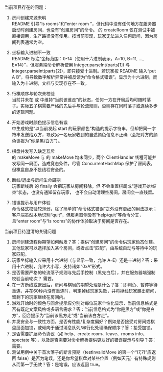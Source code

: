 当前项目存在的问题：

1) 房间创建来源未明  
README 引导“ls rooms”和“enter room <id>”，但代码中没有任何地方在服务器启动时创建房间，也没有“创建房间”的命令。<mcsymbol name="RoomManager" filename="RoomManager.java" path="f:\Programming\Workspace\WuziOnline\src\main\java\com\wuzi\server\RoomManager.java" startline="1" type="class"></mcsymbol> 的 createRoom 仅在测试中被直接调用，生产路径没有使用。按当前实现，玩家无法进入任何房间，因为房间列表通常为空。

2) 坐标输入进制不一致  
README 标注“坐标范围：0-14（使用十六进制表示，A=10, B=11, ..., E=14）”，但服务端命令解析使用 Integer.parseInt(parts[1]) 与 Integer.parseInt(parts[2])，即只接受十进制。若玩家按 README 输入“put A B”，将导致数字解析异常并被反馈为“命令格式错误”。显示为十六进制，而输入为十进制，文档与实现存在不一致。

3) 行棋顺序与轮次未校验  
当前并未在 <mcsymbol name="GameRoom" filename="GameRoom.java" path="f:\Programming\Workspace\WuziOnline\src\main\java\com\wuzi\server\GameRoom.java" startline="1" type="class"></mcsymbol> 或 <mcsymbol name="ClientHandler" filename="ClientHandler.java" path="f:\Programming\Workspace\WuziOnline\src\main\java\com\wuzi\server\ClientHandler.java" startline="1" type="class"></mcsymbol> 中维持“当前该谁走”的状态，任何一方在开局后均可随时落子。实际五子棋需要严格的先后手与轮流规则，否则存在同时落子或连续多步的逻辑问题。

4) 开始游戏时颜色提示信息有误  
<mcfile name="ClientHandler.java#startGame" path="f:\Programming\Workspace\WuziOnline\src\main\java\com\wuzi\server\ClientHandler.java"></mcfile> 中生成的是“以当前发起 start 的玩家颜色”构造的提示字符串，但却把同一字符串发送给双方，导致另一名玩家收到的自述颜色信息不正确（会把对方的颜色误报为“你是黑/白方”）。

5) 棋盘并发写入缺乏互斥  
<mcfile name="GameBoard.java" path="f:\Programming\Workspace\WuziOnline\src\main\java\com\wuzi\server\GameBoard.java"></mcfile> 的 makeMove 与 <mcfile name="GameRoom.java" path="f:\Programming\Workspace\WuziOnline\src\main\java\com\wuzi\server\GameRoom.java"></mcfile> 的 makeMove 均未同步，两个 ClientHandler 线程可能并发写同一局面，造成竞态条件。尽管 ConcurrentHashMap 保护了房间表，但棋盘自身不是线程安全的。

6) 断线/退出与房间生命周期  
玩家断线后 <mcsymbol name="ClientHandler" filename="ClientHandler.java" path="f:\Programming\Workspace\WuziOnline\src\main\java\com\wuzi\server\ClientHandler.java" startline="1" type="class"></mcsymbol> 的 finally 会把玩家从房间移除，但 <mcsymbol name="GameRoom" filename="GameRoom.java" path="f:\Programming\Workspace\WuziOnline\src\main\java\com\wuzi\server\GameRoom.java" startline="1" type="class"></mcsymbol> 不会重置棋局或“游戏开始/结束”状态，也没有通知留存玩家，<mcsymbol name="RoomManager" filename="RoomManager.java" path="f:\Programming\Workspace\WuziOnline\src\main\java\com\wuzi\server\RoomManager.java" startline="1" type="class"></mcsymbol> 也不会自动清理空房间，房间会一直残留。

7) 错误提示与用户体验  
命令格式校验较薄弱，除了简单的“命令格式错误”之外没有更细的用法提示；客户端虽然本地识别“quit”，但服务器侧没有“help/quit”等命令分支，且“enter room”与“ls rooms”的协作体验取决于房间是否存在。



当前项目待澄清的关键问题  


1) 房间创建流程你期望如何触发？答：提供“创建房间”的命令供玩家动态创建。其他玩家可以选择加入某个房间，或者点击“匹配”，由系统自动与等待中的玩家匹配。  
2) 玩家坐标输入应采用十六进制（与显示一致，允许 A–E）还是十进制？答：采用十六进制，允许大小写，支持诸如“0xA”形式。  
3) 是否需要严格的轮流落子规则与先后手控制（黑先白后），并在服务器端强制校验当前轮次？  需要。
4) 在一方断线或退出后，房间与棋局的期望处理是什么？答：即判负、暂停等待重连，并在60秒内没有重连时，判定掉线玩家失败，并将掉线玩家踢出房间，留剩下的玩家继续在房间内。
5) 游戏开始时的颜色与回合提示应分别对每位玩家个性化显示，当前信息格式是否有既定文案风格或多语言需求？答：当前信息格式为“你是黑方”或“你是白方”，回合提示为“当前该黑方走”或“当前该白方走”。
6) 并发安全与一致性方面，是否有性能/复杂度偏好？例如是否接受对房间或棋盘层面加锁，或倾向于通过消息队列/串行化处理确保顺序？答：接受加锁。  
7) 是否需要扩展命令协议（如 help、create room、leave、rooms info、spectate 等），以及是否需要对命令解析提供更友好的错误提示与引导？答：需要。  
8) 测试用例中关于首次落子的断言预期（testInvalidMove 的第一个“(7,7)”应返回 false）是否为笔误，还是你希望棋盘对某些位置（例如天元）有特殊规则从而第一手无效？答：是笔误，应该返回 true。

        